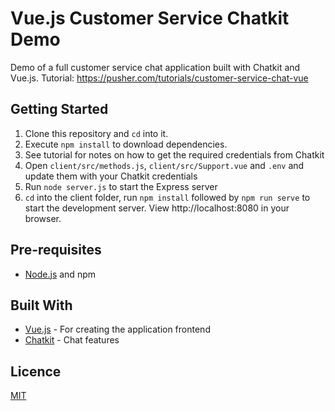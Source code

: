 # Vue.js Customer Service Chatkit Demo

Demo of a full customer service chat application built with Chatkit and Vue.js. Tutorial: https://pusher.com/tutorials/customer-service-chat-vue

## Getting Started

1. Clone this repository and `cd` into it.
2. Execute `npm install` to download dependencies.
3. See tutorial for notes on how to get the required credentials from Chatkit
4. Open `client/src/methods.js`, `client/src/Support.vue` and `.env` and update them with your Chatkit credentials
5. Run `node server.js` to start the Express server
6. `cd` into the client folder, run `npm install` followed by `npm run serve` to start the development server. View http://localhost:8080 in your browser.

## Pre-requisites

- [Node.js](https://nodejs.org/en) and npm

## Built With

- [Vue.js](https://vuejs.org) - For creating the application frontend
- [Chatkit](https://pusher.com/chatkit) - Chat features


## Licence

[MIT](https://opensource.org/licenses/MIT)

